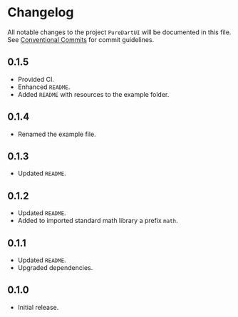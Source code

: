# Changelog

All notable changes to the project `PureDartUI` will be documented in this file.
See [Conventional Commits](https://conventionalcommits.org) for commit guidelines.

## 0.1.5

- Provided CI.
- Enhanced `README`.
- Added `README` with resources to the example folder.

## 0.1.4

- Renamed the example file.

## 0.1.3

- Updated `README`.

## 0.1.2

- Updated `README`.
- Added to imported standard math library a prefix `math`.

## 0.1.1

- Updated `README`.
- Upgraded dependencies.

## 0.1.0

- Initial release.
